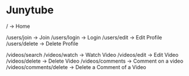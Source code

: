 # Junytube

/ -> Home


/users/join -> Join
/users/login -> Login
/users/edit -> Edit Profile
/users/delete -> Delete Profile

/videos/search
/videos/watch -> Watch Video
/videos/edit -> Edit Video
/videos/delete -> Delete Video
/videos/comments -> Comment on a video
/videos/comments/delete -> Delete a Comment of a Video